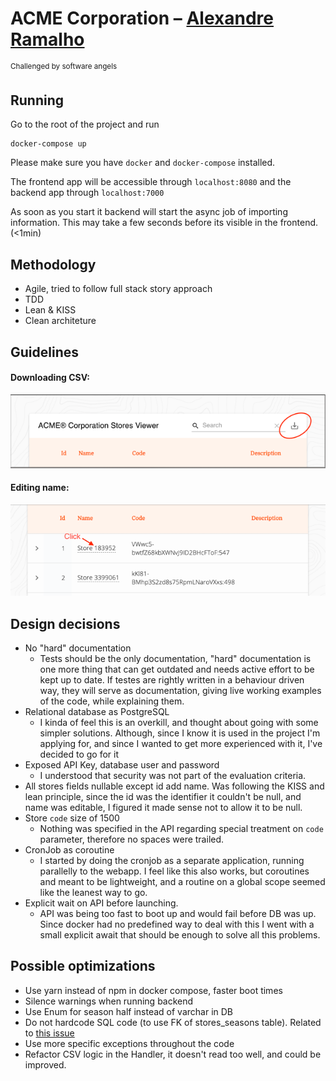 # ACME Corporation – [Alexandre Ramalho](https://alramalho.com)
<sup>Challenged by software angels</sup>

## Running
Go to the root of the project and run
```
docker-compose up
```

Please make sure you have `docker` and `docker-compose` installed.

The frontend app will be accessible through `localhost:8080` and the backend app through `localhost:7000`

As soon as you start it backend will start the async job of importing information. This may take a few seconds 
before its visible in the frontend. (<1min)

## Methodology
- Agile, tried to follow full stack story approach
- TDD
- Lean & KISS
- Clean architeture

## Guidelines

#### Downloading CSV:
![img.png](assets/img.png)

#### Editing name:
![img_1.png](assets/img_1.png)


## Design decisions
- No "hard" documentation
  - Tests should be the only documentation, "hard" documentation is one more thing that
    can get outdated and needs active effort to be kept up to date. If testes are
    rightly written in a behaviour driven way, they will serve as documentation,
    giving live working examples of the code, while explaining them.
- Relational database as PostgreSQL
    - I kinda of feel this is an overkill, and thought about going with some simpler solutions. 
      Although, since I know it is used in the project I'm applying for, and since I
      wanted to get more experienced with it, I've decided to go for it
- Exposed API Key, database user and password
    - I understood that security was not part of the evaluation criteria. 
- All stores fields nullable except id add name. Was following the KISS and lean principle,
  since the id was the identifier it couldn't be null, and name was editable, I figured it made sense
  not to allow it to be null.
- Store `code` size of 1500
  - Nothing was specified in the API regarding special treatment on `code` parameter, therefore no spaces were trailed.
- CronJob as coroutine
  - I started by doing the cronjob as a separate application, running parallelly to the webapp. I feel like this also works,
  but coroutines and meant to be lightweight, and a routine on a global scope seemed like the leanest way to go.
- Explicit wait on API before launching. 
  - API was being too fast to boot up and would fail before DB was up. Since docker had no predefined way to deal with 
  this I went with a small explicit await that should be enough to solve all this problems.
    
## Possible optimizations

- Use yarn instead of npm in docker compose, faster boot times
- Silence warnings when running backend
- Use Enum for season half instead of varchar in DB
- Do not hardcode SQL code (to use FK of stores_seasons table). Related to [this issue](https://github.com/JetBrains/Exposed/issues/511)
- Use more specific exceptions throughout the code
- Refactor CSV logic in the Handler, it doesn't read too well, and could be improved.
